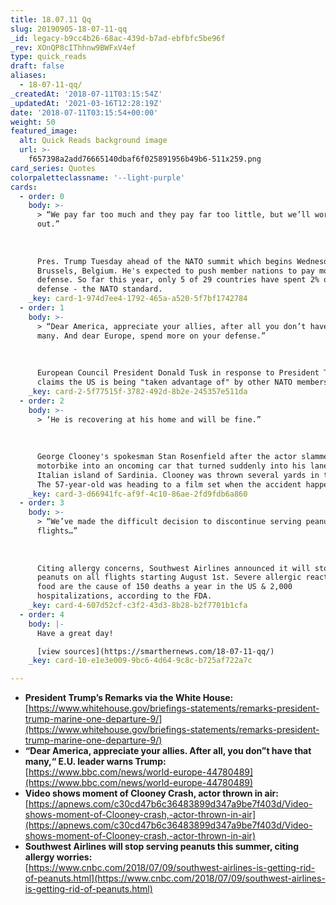 ```yaml
---
title: 18.07.11 Qq
slug: 20190905-18-07-11-qq
_id: legacy-b9cc4b26-68ac-439d-b7ad-ebfbfc5be96f
_rev: XOnQP8cIThhnw9BWFxV4ef
type: quick_reads
draft: false
aliases:
  - 18-07-11-qq/
_createdAt: '2018-07-11T03:15:54Z'
_updatedAt: '2021-03-16T12:28:19Z'
date: '2018-07-11T03:15:54+00:00'
weight: 50
featured_image:
  alt: Quick Reads background image
  url: >-
    f657398a2add76665140dbaf6f025891956b49b6-511x259.png
card_series: Quotes
colorpaletteclassname: '--light-purple'
cards:
  - order: 0
    body: >-
      > “We pay far too much and they pay far too little, but we’ll work it
      out.”  
        
        
        
      Pres. Trump Tuesday ahead of the NATO summit which begins Wednesday in
      Brussels, Belgium. He's expected to push member nations to pay more on
      defense. So far this year, only 5 of 29 countries have spent 2% of GDP on
      defense - the NATO standard.
    _key: card-1-974d7ee4-1792-465a-a520-5f7bf1742784
  - order: 1
    body: >-
      > “Dear America, appreciate your allies, after all you don’t have that
      many. And dear Europe, spend more on your defense.”  
        
        
        
      European Council President Donald Tusk in response to President Trump's
      claims the US is being "taken advantage of" by other NATO members.
    _key: card-2-5f77515f-3782-492d-8b2e-245357e511da
  - order: 2
    body: >-
      > ‘He is recovering at his home and will be fine.”  
        
        
        
      George Clooney's spokesman Stan Rosenfield after the actor slammed his
      motorbike into an oncoming car that turned suddenly into his lane on the
      Italian island of Sardinia. Clooney was thrown several yards in the air.
      The 57-year-old was heading to a film set when the accident happened.
    _key: card-3-d66941fc-af9f-4c10-86ae-2fd9fdb6a860
  - order: 3
    body: >-
      > “We’ve made the difficult decision to discontinue serving peanuts on all
      flights…”  
        
        
        
      Citing allergy concerns, Southwest Airlines announced it will stop serving
      peanuts on all flights starting August 1st. Severe allergic reactions to
      food are the cause of 150 deaths a year in the US & 2,000
      hospitalizations, according to the FDA.
    _key: card-4-607d52cf-c3f2-43d3-8b28-b2f7701b1cfa
  - order: 4
    body: |-
      Have a great day!

      [view sources](https://smarthernews.com/18-07-11-qq/)
    _key: card-10-e1e3e009-9bc6-4d64-9c8c-b725af722a7c

---
```

* **President Trump’s Remarks via the White House:**  
[https://www.whitehouse.gov/briefings-statements/remarks-president-trump-marine-one-departure-9/](https://www.whitehouse.gov/briefings-statements/remarks-president-trump-marine-one-departure-9/)
* **“Dear America, appreciate your allies. After all, you don”t have that many,“ E.U. leader warns Trump:**  
[https://www.bbc.com/news/world-europe-44780489](https://www.bbc.com/news/world-europe-44780489)
* **Video shows moment of Clooney Crash, actor thrown in air:**  
[https://apnews.com/c30cd47b6c36483899d347a9be7f403d/Video-shows-moment-of-Clooney-crash,-actor-thrown-in-air](https://apnews.com/c30cd47b6c36483899d347a9be7f403d/Video-shows-moment-of-Clooney-crash,-actor-thrown-in-air)
* **Southwest Airlines will stop serving peanuts this summer, citing allergy worries:**  
[https://www.cnbc.com/2018/07/09/southwest-airlines-is-getting-rid-of-peanuts.html](https://www.cnbc.com/2018/07/09/southwest-airlines-is-getting-rid-of-peanuts.html)